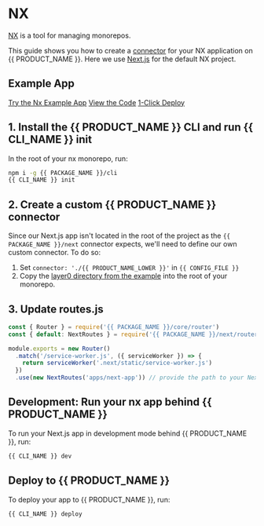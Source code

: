 # NX

[NX](https://nx.dev/) is a tool for managing monorepos.

This guide shows you how to create a [connector](/guides/connectors) for your NX application on {{ PRODUCT_NAME }}. Here we use [Next.js](https://nextjs.org/) for the default NX project.

## Example App

[Try the Nx Example App](https://layer0-docs-layer0-nx-example-default.layer0.link/?button)
[View the Code](https://github.com/layer0-docs/layer0-nx-example?button)
[1-Click Deploy](https://app.layer0.co/deploy?repo=https://github.com/layer0-docs/layer0-nx-example)

## 1. Install the {{ PRODUCT_NAME }} CLI and run {{ CLI_NAME }} init

In the root of your nx monorepo, run:

```sh
npm i -g {{ PACKAGE_NAME }}/cli
{{ CLI_NAME }} init
```

## 2. Create a custom {{ PRODUCT_NAME }} connector

Since our Next.js app isn't located in the root of the project as the `{{ PACKAGE_NAME }}/next` connector expects, we'll need to define our own custom connector. To do so:

1. Set `connector: './{{ PRODUCT_NAME_LOWER }}'` in `{{ CONFIG_FILE }}`
2. Copy the [layer0 directory from the example](https://github.com/layer0-docs/layer0-nx-example/tree/master/layer0) into the root of your monorepo.

## 3. Update routes.js

```js
const { Router } = require('{{ PACKAGE_NAME }}/core/router')
const { default: NextRoutes } = require('{{ PACKAGE_NAME }}/next/router/NextRoutes')

module.exports = new Router()
  .match('/service-worker.js', ({ serviceWorker }) => {
    return serviceWorker('.next/static/service-worker.js')
  })
  .use(new NextRoutes('apps/next-app')) // provide the path to your Next.js app relative to the root of the monorepo here
```

## Development: Run your nx app behind {{ PRODUCT_NAME }}

To run your Next.js app in development mode behind {{ PRODUCT_NAME }}, run:

```sh
{{ CLI_NAME }} dev
```

## Deploy to {{ PRODUCT_NAME }}

To deploy your app to {{ PRODUCT_NAME }}, run:

```sh
{{ CLI_NAME }} deploy
```
